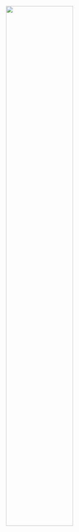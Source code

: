 <p align="center"><img width=60% src="https://raw.githubusercontent.com/sukkritsharmaofficial/NEURALFUSE/master/media/large_neuralfuse.png"></p>
